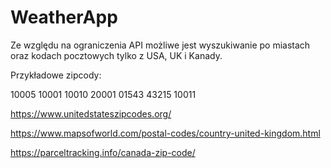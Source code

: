 # WeatherApp
Ze względu na ograniczenia API możliwe jest wyszukiwanie po miastach oraz kodach pocztowych tylko z USA, UK i Kanady.

Przykładowe zipcody: 

10005
10001
10010
20001
01543
43215
10011

https://www.unitedstateszipcodes.org/     

https://www.mapsofworld.com/postal-codes/country-united-kingdom.html

https://parceltracking.info/canada-zip-code/
